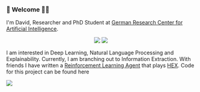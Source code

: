 ### 👡 Welcome 🧑‍💻

I'm David, Researcher and PhD Student at [German Research Center for Artificial Intelligence](https://www.dfki.de/en/web/research/research-departments/speech-and-language-technology/).

<p align="center">
<a href="mailto:david [dot] harbecke [at] dfki [dot] de"><img src="https://img.shields.io/badge/-EMAIL-005ff9?style=for-the-badge&logo=Mail.ru&logoColor=white" /></a>
<a href="https://scholar.google.com/citations?user=km2yuA4AAAAJ"><img src="https://img.shields.io/badge/scholar-800020.svg?&style=for-the-badge&logo=google-scholar&logoColor=white" /></a>
</p>

I am interested in Deep Learning, Natural Language Processing and Explainability. Currently, I am branching out to Information Extraction.
With friends I have written a [Reinforcement Learning Agent](https://cleeff.github.io/hex/) that plays [HEX](https://en.wikipedia.org/wiki/Hex_(board_game)).
Code for this project can be found here

<a align="center" href="https://github.com/harbecke/HexHex">
    <img src="https://github-readme-stats.vercel.app/api/pin/?username=harbecke&repo=HexHex"
</a>
